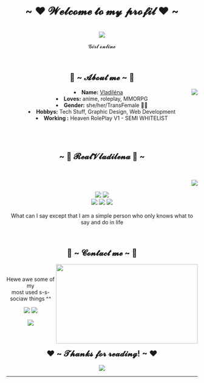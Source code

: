 <body>
  <center>
<h1 align="center">~ ❤ 𝓦𝓮𝓵𝓬𝓸𝓶𝓮 𝓽𝓸 𝓶𝔂 𝓹𝓻𝓸𝓯𝓲𝓵 ❤ ~</h1>
<br>
<div align="center">
<!-- <a href="https://discord.com/users/202740603790819328" > -->
  <a href="https://discord.gg/BjuQzJN7j9" >
   <img src="https://github-profile-summary-cards.vercel.app/api/cards/profile-details?username=RealVladilena&theme=vue"  />
  </a>
  <br>
  <p>𝓖𝓲𝓻𝓵 𝓸𝓷𝓵𝓲𝓷𝓮</p>
</div>
 <br>
    <div align="center">
<!-- <img src="https://i.imgur.com/jx17oHT.gif"> -->
      </div>
<div>
<h2 align="center"> 🔑 ~ 𝓐𝓫𝓸𝓾𝓽 𝓶𝓮 ~ 🔑 </h2>
  <div align="center">
<img src="https://c.tenor.com/Xg2upfJoquYAAAAC/eighty-six-embarrassed.gif?width=19&height=62" align="right">
  </div>
<li>
 <b>Name:</b> <a href='https://discord.gg/BjuQzJN7j9' target=_blank>Vladiléna</a></li>
<li>
<b>Loves:</b> anime, roleplay, MMORPG
</li>
<li>
<b>Gender:</b> she/her/TransFemale 🏳️‍⚧️
</li>
<li>
<b>Hobbys:</b> Tech Stuff, Graphic Design, Web Development
</li>
<li>
<b>Working :</b> Heaven RolePlay V1 - SEMI WHITELIST
</li>
<br><br><br>
</div>
<div>
<h2 align="center">            ~ 📇 𝓡𝓮𝓪𝓵𝓥𝓵𝓪𝓭𝓲𝓵𝓮𝓷𝓪 📇 ~</h2>
 <br>
<p>
  <div align="center">
<img src="https://c.tenor.com/3Do_M6ytrEEAAAAC/eighty-six-lena.gif" align="right">
  </div>
</div>
<div>
  <br>
<p align="center"><img src="https://img.shields.io/badge/LUA-00AFF0?style=for-the-badge&logo=lua&logoColor=white"/> <img src="https://img.shields.io/badge/html5%20-%23E34F26.svg?&style=for-the-badge&logo=html5&logoColor=white"/><br>
 <img src="https://img.shields.io/badge/node.js%20-%2343853D.svg?&style=for-the-badge&logo=node.js&logoColor=white"/> <img src="https://img.shields.io/badge/javascript%20-%23323330.svg?&style=for-the-badge&logo=javascript&logoColor=%23F7DF1E"/> <img src="https://img.shields.io/badge/git%20-%23F05033.svg?&style=for-the-badge&logo=git&logoColor=white"/> <br><br>
What can I say except that I am a simple person who only knows what to say and do in life
</p>
<br>
<h2 align="center">           📝 ~ 𝓒𝓸𝓷𝓽𝓪𝓬𝓽 𝓶𝓮 ~ 📝</h2>
  <div align="center">
<img src="https://media.discordapp.net/attachments/893941248363221024/996766216167362591/unknown.png" align="right" width="373.5px" height="208.5px">
  </div>
<br>
<p align="center">Hewe awe some of my <br>
most used s-s-sociaw things ^^</p>
<p align="center"><a href="https://twitter.com/" target="_blank"><img src="https://img.shields.io/badge/NON DISPO%20-%231DA1F2.svg?&style=for-the-badge&logo=Twitter&logoColor=white"/></a> <a href="https://discord.me/RealVladiléna ❤" target="_blank"><img src="https://img.shields.io/badge/RealVladiléna ❤#8051%20-%237289DA.svg?&style=for-the-badge&logo=discord&logoColor=white"/></a></p>
<p align="center"><a href="https://twitch.tv/realvladilena" target="_blank"><img src="https://img.shields.io/badge/RealVladilena%20-%239146FF.svg?&style=for-the-badge&logo=Twitch&logoColor=white"/></a></p>
</div>
<br>
<div>
<h2 align="center">❤ ~ 𝓣𝓱𝓪𝓷𝓴𝓼 𝓯𝓸𝓻 𝓻𝓮𝓪𝓭𝓲𝓷𝓰! ~ ❤</h2>
<div align="center">
<img src="https://media.discordapp.net/attachments/893941248363221024/996765678595997777/vladxchitose.png?width=1229&height=454">
</div>
<hr>
</div>
</div>
    </center>
</body>
